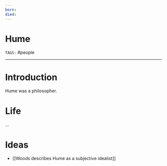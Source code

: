```yaml
---
born: 
died: 
---
```

# Hume
`TAGS:` #people 

---
# Introduction
Hume was a philosopher. 

# Life
...
# Ideas
- [[Woods describes Hume as a subjective idealist]]